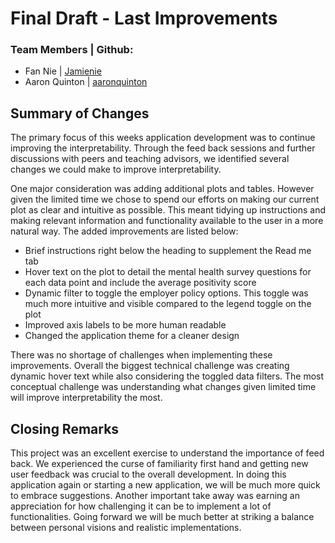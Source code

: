 # Final Draft - Last Improvements

### Team Members | Github:
* Fan Nie | [Jamienie](https://github.com/Jamienie?tab=repositories)
* Aaron Quinton | [aaronquinton](https://github.com/aaronquinton)

## Summary of Changes
The primary focus of this weeks application development was to continue improving the interpretability. Through the feed back sessions and further discussions with peers and teaching advisors, we identified several changes we could make to improve interpretability.

One major consideration was adding additional plots and tables. However given the limited time we chose to spend our efforts on making our current plot as clear and intuitive as possible. This meant tidying up instructions and making relevant information and functionality available to the user in a more natural way. The added improvements are listed below:
- Brief instructions right below the heading to supplement the Read me tab
- Hover text on the plot to detail the mental health survey questions for each data point and include the average positivity score
- Dynamic filter to toggle the employer policy options. This toggle was much more intuitive and visible compared to the legend toggle on the plot
- Improved axis labels to be more human readable
- Changed the application theme for a cleaner design

There was no shortage of challenges when implementing these improvements. Overall the biggest technical challenge was creating dynamic hover text while also considering the toggled data filters. The most conceptual challenge was understanding what changes given limited time will improve interpretability the most.

## Closing Remarks
This project was an excellent exercise to understand the importance of feed back. We experienced the curse of familiarity first hand and getting new user feedback was crucial to the overall development. In doing this application again or starting a new application, we will be much more quick to embrace suggestions. Another important take away was earning an appreciation for how challenging it can be to implement a lot of functionalities. Going forward we will be much better at striking a balance between personal visions and realistic implementations. 
